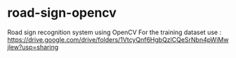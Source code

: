 # road-sign-opencv
Road sign recognition system using OpenCV
For the training dataset use : https://drive.google.com/drive/folders/1VtcyQnf6HgbQzlCQeSrNbn4pWiMwjlew?usp=sharing
